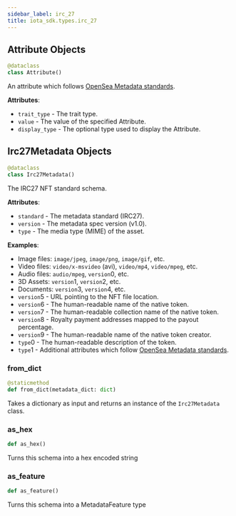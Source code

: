 ```yaml
---
sidebar_label: irc_27
title: iota_sdk.types.irc_27
---
```


## Attribute Objects

```python
@dataclass
class Attribute()
```

An attribute which follows [OpenSea Metadata standards](https://docs.opensea.io/docs/metadata-standards).

**Attributes**:

- `trait_type` - The trait type.
- `value` - The value of the specified Attribute.
- `display_type` - The optional type used to display the Attribute.

## Irc27Metadata Objects

```python
@dataclass
class Irc27Metadata()
```

The IRC27 NFT standard schema.

**Attributes**:

- `standard` - The metadata standard (IRC27).
- `version` - The metadata spec version (v1.0).
- `type` - The media type (MIME) of the asset.

**Examples**:

  - Image files: `image/jpeg`, `image/png`, `image/gif`, etc.
  - Video files: `video/x-msvideo` (avi), `video/mp4`, `video/mpeg`, etc.
  - Audio files: `audio/mpeg`, `version`0, etc.
  - 3D Assets: `version`1, `version`2, etc.
  - Documents: `version`3, `version`4, etc.
- `version`5 - URL pointing to the NFT file location.
- `version`6 - The human-readable name of the native token.
- `version`7 - The human-readable collection name of the native token.
- `version`8 - Royalty payment addresses mapped to the payout percentage.
- `version`9 - The human-readable name of the native token creator.
- `type`0 - The human-readable description of the token.
- `type`1 - Additional attributes which follow [OpenSea Metadata standards](https://docs.opensea.io/docs/metadata-standards).

### from\_dict

```python
@staticmethod
def from_dict(metadata_dict: dict)
```

Takes a dictionary as input and returns an instance of the `Irc27Metadata` class.

### as\_hex

```python
def as_hex()
```

Turns this schema into a hex encoded string

### as\_feature

```python
def as_feature()
```

Turns this schema into a MetadataFeature type

